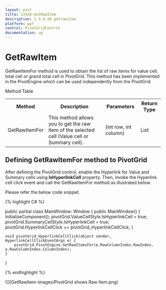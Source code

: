 ```yaml
---
layout: post
title: 13426-GetRawItem
description: 1.3.4.26 getrawitem
platform: wpf
control: PivotGridControl
documentation: ug
---
```


# GetRawItem

GetRawItemFor method is used to obtain the list of raw items for value cell, total cell or grand total cell in PivotGrid. This method has been implemented in the PivotEngine which can be used independently from the PivotGrid. 

Method Table

<table>
<tr>
<th>
Method </th><th>
Description </th><th>
Parameters </th><th>
Return Type </th></tr>
<tr>
<td>
GetRawItemFor</td><td>
This method allows you to get the raw item of the selected cell (Value cell or Summary cell). </td><td>
(int row, int column)</td><td>
List</td></tr>
</table>

## Defining GetRawItemFor method to PivotGrid

After defining the PivotGrid control, enable the Hyperlink for Value and Summary cells using **IsHyperlinkCell** property. Then, invoke the Hyperlink cell click event and call the GetRawItemFor method as illustrated below. 

Please refer the below code snippet.

{% highlight C# %}

public partial class MainWindow: Window {
    public MainWindow() {
        InitializeComponent();
        pivotGrid.ValueCellStyle.IsHyperlinkCell = true;
        pivotGrid.SummaryCellStyle.IsHyperlinkCell = true;
        pivotGrid.HyperlinkCellClick += pivotGrid_HyperlinkCellClick;
    }

    void pivotGrid_HyperlinkCellClick(object sender, HyperlinkCellClickEventArgs e) {
        pivotGrid.PivotEngine.GetRawItemsFor(e.RowColumnIndex.RowIndex, e.RowColumnIndex.ColumnIndex);
    }
}

{% endhighlight %}

![](GetRawItem-images/PivotGrid shows Raw Item.png)
